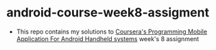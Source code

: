 android-course-week8-assigment
===============================
* This repo contains my solutions to [Coursera's Programming Mobile Application For Android Handheld systems](https://www.coursera.org/course/android) week's 8 assignment

